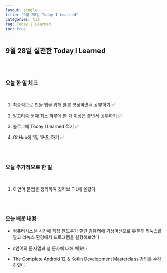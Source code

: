 ```yaml
---
layout: single
title: "9월 28일 Today I Learned"
categories: til
tag: Today I Learned
toc: true
---
```


## 9월 28일 실천한 Today I Learned

<br><br>

### 오늘 한 일 체크
<br>

1. 최종적으로 만들 앱을 위해 클론 코딩하면서 공부하기 ✅

2. 알고리즘 문제 최소 하루에 한 개 이상은 풀면서 공부하기 ✅

3. 블로그에 Today I Learned 적기 ✅

4. GitHub에 1일 1커밋 하기 ✅

<br><br>

### 오늘 추가적으로 한 일
<br>

1. C 언어 문법을 정리하여 깃허브 TIL에 올렸다


<br><br>

### 오늘 배운 내용

* 컴퓨터시스템 시간에 직접 윈도우가 깔린 컴퓨터에 가상머신으로 우분투 리눅스를 깔고
리눅스 환경에서 프로그램을 실행해보았다

* c언어의 문자열과 널 문자에 대해 배웠다

* The Complete Android 12 & Kotlin Development Masterclass 강의를 수강하였다





